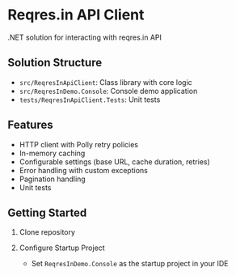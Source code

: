 # Reqres.in API Client

.NET solution for interacting with reqres.in API

## Solution Structure
- `src/ReqresInApiClient`: Class library with core logic
- `src/ReqresInDemo.Console`: Console demo application
- `tests/ReqresInApiClient.Tests`: Unit tests

## Features
- HTTP client with Polly retry policies
- In-memory caching
- Configurable settings (base URL, cache duration, retries)
- Error handling with custom exceptions
- Pagination handling
- Unit tests

## Getting Started

1. Clone repository

2. Configure Startup Project
   - Set `ReqresInDemo.Console` as the startup project in your IDE

